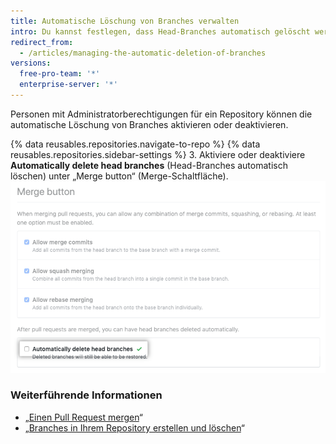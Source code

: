 ```yaml
---
title: Automatische Löschung von Branches verwalten
intro: Du kannst festlegen, dass Head-Branches automatisch gelöscht werden, nachdem die Pull Requests in Deinem Repository zusammengeführt sind.
redirect_from:
  - /articles/managing-the-automatic-deletion-of-branches
versions:
  free-pro-team: '*'
  enterprise-server: '*'
---
```


Personen mit Administratorberechtigungen für ein Repository können die automatische Löschung von Branches aktivieren oder deaktivieren.

{% data reusables.repositories.navigate-to-repo %}
{% data reusables.repositories.sidebar-settings %}
3. Aktiviere oder deaktiviere **Automatically delete head branches** (Head-Branches automatisch löschen) unter „Merge button“ (Merge-Schaltfläche). ![Kontrollkästchen zum Aktivieren oder Deaktivieren der automatischen Löschung von Branches](/assets/images/help/repository/automatically-delete-branches.png)

### Weiterführende Informationen
- „[Einen Pull Request mergen](/articles/merging-a-pull-request)“
- „[Branches in Ihrem Repository erstellen und löschen](/articles/creating-and-deleting-branches-within-your-repository)“
